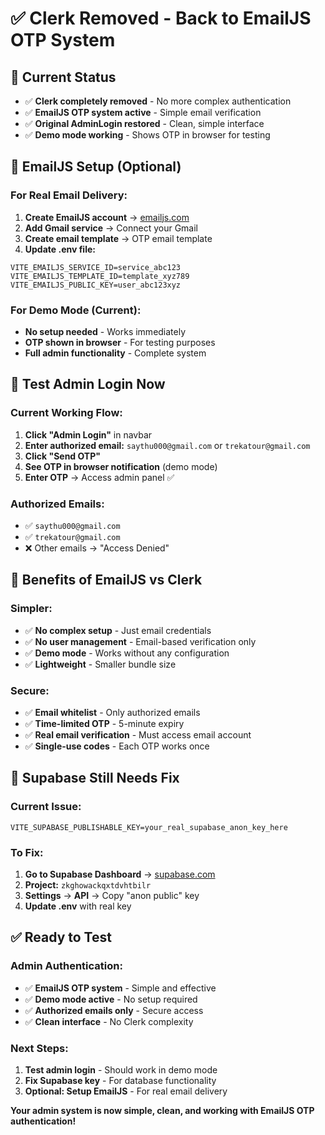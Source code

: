 # ✅ Clerk Removed - Back to EmailJS OTP System

## 🎯 Current Status
- ✅ **Clerk completely removed** - No more complex authentication
- ✅ **EmailJS OTP system active** - Simple email verification
- ✅ **Original AdminLogin restored** - Clean, simple interface
- ✅ **Demo mode working** - Shows OTP in browser for testing

## 📧 EmailJS Setup (Optional)

### For Real Email Delivery:
1. **Create EmailJS account** → [emailjs.com](https://emailjs.com)
2. **Add Gmail service** → Connect your Gmail
3. **Create email template** → OTP email template
4. **Update .env file:**
```env
VITE_EMAILJS_SERVICE_ID=service_abc123
VITE_EMAILJS_TEMPLATE_ID=template_xyz789  
VITE_EMAILJS_PUBLIC_KEY=user_abc123xyz
```

### For Demo Mode (Current):
- **No setup needed** - Works immediately
- **OTP shown in browser** - For testing purposes
- **Full admin functionality** - Complete system

## 🧪 Test Admin Login Now

### Current Working Flow:
1. **Click "Admin Login"** in navbar
2. **Enter authorized email:** `saythu000@gmail.com` or `trekatour@gmail.com`
3. **Click "Send OTP"**
4. **See OTP in browser notification** (demo mode)
5. **Enter OTP** → Access admin panel ✅

### Authorized Emails:
- ✅ `saythu000@gmail.com`
- ✅ `trekatour@gmail.com`
- ❌ Other emails → "Access Denied"

## 🎯 Benefits of EmailJS vs Clerk

### Simpler:
- ✅ **No complex setup** - Just email credentials
- ✅ **No user management** - Email-based verification only
- ✅ **Demo mode** - Works without any configuration
- ✅ **Lightweight** - Smaller bundle size

### Secure:
- ✅ **Email whitelist** - Only authorized emails
- ✅ **Time-limited OTP** - 5-minute expiry
- ✅ **Real email verification** - Must access email account
- ✅ **Single-use codes** - Each OTP works once

## 🚨 Supabase Still Needs Fix

### Current Issue:
```
VITE_SUPABASE_PUBLISHABLE_KEY=your_real_supabase_anon_key_here
```

### To Fix:
1. **Go to Supabase Dashboard** → [supabase.com](https://supabase.com)
2. **Project:** `zkghowackqxtdvhtbilr`
3. **Settings** → **API** → Copy "anon public" key
4. **Update .env** with real key

## ✅ Ready to Test

### Admin Authentication:
- ✅ **EmailJS OTP system** - Simple and effective
- ✅ **Demo mode active** - No setup required
- ✅ **Authorized emails only** - Secure access
- ✅ **Clean interface** - No Clerk complexity

### Next Steps:
1. **Test admin login** - Should work in demo mode
2. **Fix Supabase key** - For database functionality
3. **Optional: Setup EmailJS** - For real email delivery

**Your admin system is now simple, clean, and working with EmailJS OTP authentication!**

